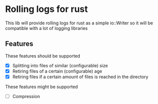 # Rolling logs for rust
This lib will provide rolling logs for rust as a simple io::Writer so it will be compatible with a lot 
of logging libraries

## Features
These features should be supported
- [x] Splitting into files of similar (configurable) size
- [x] Retiring files of a certain (configurable) age
- [x] Retiring files if a certain amount of files is reached in the directory

These features might be supported
- [ ] Compression